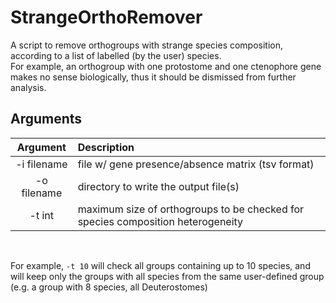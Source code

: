 # StrangeOrthoRemover

A script to remove orthogroups with strange species composition, according to a list of labelled (by the user) species. <br>
For example, an orthogroup with one protostome and one ctenophore gene makes no sense biologically, thus it should be dismissed from further analysis. 

## Arguments
Argument    |  Description             
:-------------:|:-----------------------
-i filename | file w/ gene presence/absence matrix (tsv format)
-o filename | directory to write the output file(s)
-t int | maximum size of orthogroups to be checked for species composition heterogeneity
<br>  

For example, `-t 10` will check all groups containing up to 10 species, and will keep only the groups with all species from the same user-defined group (e.g. a group with 8 species, all Deuterostomes)
